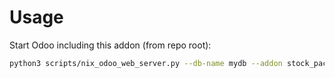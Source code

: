 # Usage

Start Odoo including this addon (from repo root):

```bash
python3 scripts/nix_odoo_web_server.py --db-name mydb --addon stock_package_type_volume
```
